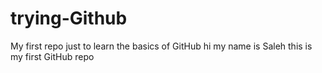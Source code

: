 # trying-Github
My first repo just to learn the basics of GitHub
hi my name is Saleh this is my first GitHub repo
